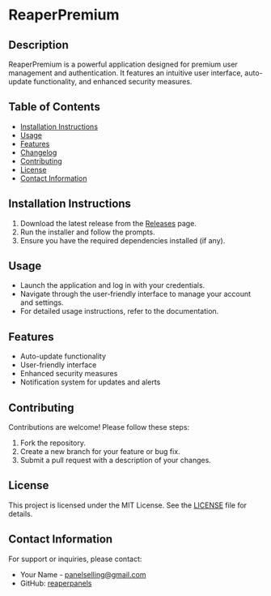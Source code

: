# ReaperPremium

## Description
ReaperPremium is a powerful application designed for premium user management and authentication. It features an intuitive user interface, auto-update functionality, and enhanced security measures.

## Table of Contents
- [Installation Instructions](#installation-instructions)
- [Usage](#usage)
- [Features](#features)
- [Changelog](#changelog)
- [Contributing](#contributing)
- [License](#license)
- [Contact Information](#contact-information)

## Installation Instructions
1. Download the latest release from the [Releases](https://github.com/reaperpanels/ReaperPremium/releases) page.
2. Run the installer and follow the prompts.
3. Ensure you have the required dependencies installed (if any).

## Usage
- Launch the application and log in with your credentials.
- Navigate through the user-friendly interface to manage your account and settings.
- For detailed usage instructions, refer to the documentation.

## Features
- Auto-update functionality
- User-friendly interface
- Enhanced security measures
- Notification system for updates and alerts

## Contributing
Contributions are welcome! Please follow these steps:
1. Fork the repository.
2. Create a new branch for your feature or bug fix.
3. Submit a pull request with a description of your changes.

## License
This project is licensed under the MIT License. See the [LICENSE](LICENSE) file for details.

## Contact Information
For support or inquiries, please contact:
- Your Name - [panelselling@gmail.com](mailto:panelselling@gmail.com)
- GitHub: [reaperpanels](https://github.com/reaperpanels)
